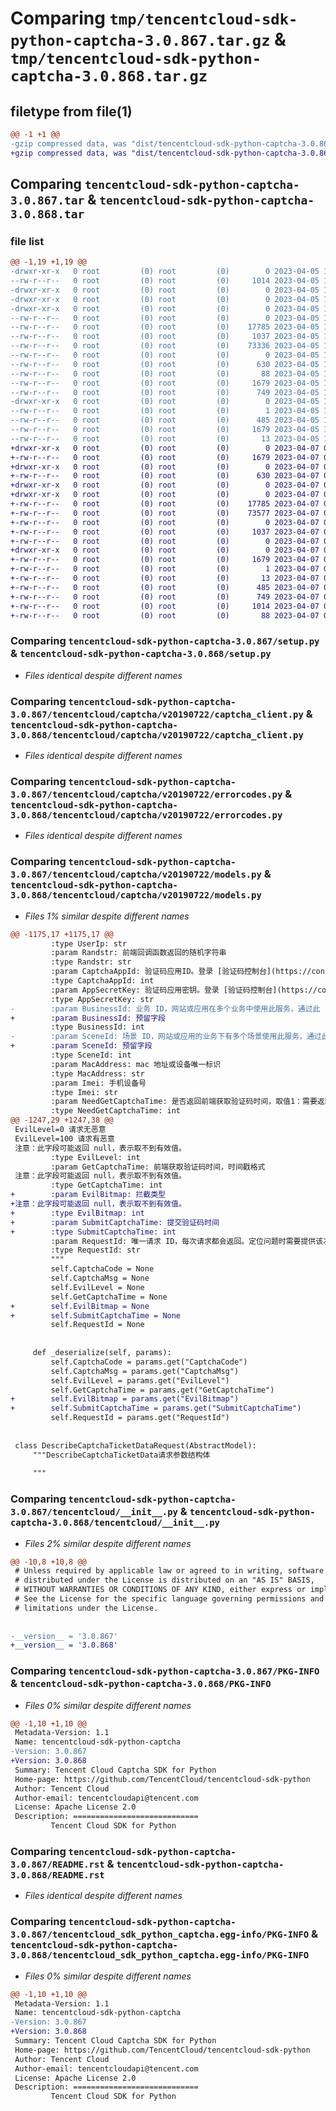 # Comparing `tmp/tencentcloud-sdk-python-captcha-3.0.867.tar.gz` & `tmp/tencentcloud-sdk-python-captcha-3.0.868.tar.gz`

## filetype from file(1)

```diff
@@ -1 +1 @@
-gzip compressed data, was "dist/tencentcloud-sdk-python-captcha-3.0.867.tar", last modified: Wed Apr  5 16:23:10 2023, max compression
+gzip compressed data, was "dist/tencentcloud-sdk-python-captcha-3.0.868.tar", last modified: Fri Apr  7 00:22:08 2023, max compression
```

## Comparing `tencentcloud-sdk-python-captcha-3.0.867.tar` & `tencentcloud-sdk-python-captcha-3.0.868.tar`

### file list

```diff
@@ -1,19 +1,19 @@
-drwxr-xr-x   0 root         (0) root         (0)        0 2023-04-05 16:23:10.000000 tencentcloud-sdk-python-captcha-3.0.867/
--rw-r--r--   0 root         (0) root         (0)     1014 2023-04-05 16:23:10.000000 tencentcloud-sdk-python-captcha-3.0.867/setup.py
-drwxr-xr-x   0 root         (0) root         (0)        0 2023-04-05 16:23:10.000000 tencentcloud-sdk-python-captcha-3.0.867/tencentcloud/
-drwxr-xr-x   0 root         (0) root         (0)        0 2023-04-05 16:23:10.000000 tencentcloud-sdk-python-captcha-3.0.867/tencentcloud/captcha/
-drwxr-xr-x   0 root         (0) root         (0)        0 2023-04-05 16:23:10.000000 tencentcloud-sdk-python-captcha-3.0.867/tencentcloud/captcha/v20190722/
--rw-r--r--   0 root         (0) root         (0)        0 2023-04-05 16:23:10.000000 tencentcloud-sdk-python-captcha-3.0.867/tencentcloud/captcha/v20190722/__init__.py
--rw-r--r--   0 root         (0) root         (0)    17785 2023-04-05 16:23:10.000000 tencentcloud-sdk-python-captcha-3.0.867/tencentcloud/captcha/v20190722/captcha_client.py
--rw-r--r--   0 root         (0) root         (0)     1037 2023-04-05 16:23:10.000000 tencentcloud-sdk-python-captcha-3.0.867/tencentcloud/captcha/v20190722/errorcodes.py
--rw-r--r--   0 root         (0) root         (0)    73336 2023-04-05 16:23:10.000000 tencentcloud-sdk-python-captcha-3.0.867/tencentcloud/captcha/v20190722/models.py
--rw-r--r--   0 root         (0) root         (0)        0 2023-04-05 16:23:10.000000 tencentcloud-sdk-python-captcha-3.0.867/tencentcloud/captcha/__init__.py
--rw-r--r--   0 root         (0) root         (0)      630 2023-04-05 16:23:10.000000 tencentcloud-sdk-python-captcha-3.0.867/tencentcloud/__init__.py
--rw-r--r--   0 root         (0) root         (0)       88 2023-04-05 16:23:10.000000 tencentcloud-sdk-python-captcha-3.0.867/setup.cfg
--rw-r--r--   0 root         (0) root         (0)     1679 2023-04-05 16:23:10.000000 tencentcloud-sdk-python-captcha-3.0.867/PKG-INFO
--rw-r--r--   0 root         (0) root         (0)      749 2023-04-05 16:23:10.000000 tencentcloud-sdk-python-captcha-3.0.867/README.rst
-drwxr-xr-x   0 root         (0) root         (0)        0 2023-04-05 16:23:10.000000 tencentcloud-sdk-python-captcha-3.0.867/tencentcloud_sdk_python_captcha.egg-info/
--rw-r--r--   0 root         (0) root         (0)        1 2023-04-05 16:23:10.000000 tencentcloud-sdk-python-captcha-3.0.867/tencentcloud_sdk_python_captcha.egg-info/dependency_links.txt
--rw-r--r--   0 root         (0) root         (0)      485 2023-04-05 16:23:10.000000 tencentcloud-sdk-python-captcha-3.0.867/tencentcloud_sdk_python_captcha.egg-info/SOURCES.txt
--rw-r--r--   0 root         (0) root         (0)     1679 2023-04-05 16:23:10.000000 tencentcloud-sdk-python-captcha-3.0.867/tencentcloud_sdk_python_captcha.egg-info/PKG-INFO
--rw-r--r--   0 root         (0) root         (0)       13 2023-04-05 16:23:10.000000 tencentcloud-sdk-python-captcha-3.0.867/tencentcloud_sdk_python_captcha.egg-info/top_level.txt
+drwxr-xr-x   0 root         (0) root         (0)        0 2023-04-07 00:22:08.000000 tencentcloud-sdk-python-captcha-3.0.868/
+-rw-r--r--   0 root         (0) root         (0)     1679 2023-04-07 00:22:08.000000 tencentcloud-sdk-python-captcha-3.0.868/PKG-INFO
+drwxr-xr-x   0 root         (0) root         (0)        0 2023-04-07 00:22:08.000000 tencentcloud-sdk-python-captcha-3.0.868/tencentcloud/
+-rw-r--r--   0 root         (0) root         (0)      630 2023-04-07 00:22:08.000000 tencentcloud-sdk-python-captcha-3.0.868/tencentcloud/__init__.py
+drwxr-xr-x   0 root         (0) root         (0)        0 2023-04-07 00:22:08.000000 tencentcloud-sdk-python-captcha-3.0.868/tencentcloud/captcha/
+drwxr-xr-x   0 root         (0) root         (0)        0 2023-04-07 00:22:08.000000 tencentcloud-sdk-python-captcha-3.0.868/tencentcloud/captcha/v20190722/
+-rw-r--r--   0 root         (0) root         (0)    17785 2023-04-07 00:22:08.000000 tencentcloud-sdk-python-captcha-3.0.868/tencentcloud/captcha/v20190722/captcha_client.py
+-rw-r--r--   0 root         (0) root         (0)    73577 2023-04-07 00:22:08.000000 tencentcloud-sdk-python-captcha-3.0.868/tencentcloud/captcha/v20190722/models.py
+-rw-r--r--   0 root         (0) root         (0)        0 2023-04-07 00:22:08.000000 tencentcloud-sdk-python-captcha-3.0.868/tencentcloud/captcha/v20190722/__init__.py
+-rw-r--r--   0 root         (0) root         (0)     1037 2023-04-07 00:22:08.000000 tencentcloud-sdk-python-captcha-3.0.868/tencentcloud/captcha/v20190722/errorcodes.py
+-rw-r--r--   0 root         (0) root         (0)        0 2023-04-07 00:22:08.000000 tencentcloud-sdk-python-captcha-3.0.868/tencentcloud/captcha/__init__.py
+drwxr-xr-x   0 root         (0) root         (0)        0 2023-04-07 00:22:08.000000 tencentcloud-sdk-python-captcha-3.0.868/tencentcloud_sdk_python_captcha.egg-info/
+-rw-r--r--   0 root         (0) root         (0)     1679 2023-04-07 00:22:08.000000 tencentcloud-sdk-python-captcha-3.0.868/tencentcloud_sdk_python_captcha.egg-info/PKG-INFO
+-rw-r--r--   0 root         (0) root         (0)        1 2023-04-07 00:22:08.000000 tencentcloud-sdk-python-captcha-3.0.868/tencentcloud_sdk_python_captcha.egg-info/dependency_links.txt
+-rw-r--r--   0 root         (0) root         (0)       13 2023-04-07 00:22:08.000000 tencentcloud-sdk-python-captcha-3.0.868/tencentcloud_sdk_python_captcha.egg-info/top_level.txt
+-rw-r--r--   0 root         (0) root         (0)      485 2023-04-07 00:22:08.000000 tencentcloud-sdk-python-captcha-3.0.868/tencentcloud_sdk_python_captcha.egg-info/SOURCES.txt
+-rw-r--r--   0 root         (0) root         (0)      749 2023-04-07 00:22:08.000000 tencentcloud-sdk-python-captcha-3.0.868/README.rst
+-rw-r--r--   0 root         (0) root         (0)     1014 2023-04-07 00:22:08.000000 tencentcloud-sdk-python-captcha-3.0.868/setup.py
+-rw-r--r--   0 root         (0) root         (0)       88 2023-04-07 00:22:08.000000 tencentcloud-sdk-python-captcha-3.0.868/setup.cfg
```

### Comparing `tencentcloud-sdk-python-captcha-3.0.867/setup.py` & `tencentcloud-sdk-python-captcha-3.0.868/setup.py`

 * *Files identical despite different names*

### Comparing `tencentcloud-sdk-python-captcha-3.0.867/tencentcloud/captcha/v20190722/captcha_client.py` & `tencentcloud-sdk-python-captcha-3.0.868/tencentcloud/captcha/v20190722/captcha_client.py`

 * *Files identical despite different names*

### Comparing `tencentcloud-sdk-python-captcha-3.0.867/tencentcloud/captcha/v20190722/errorcodes.py` & `tencentcloud-sdk-python-captcha-3.0.868/tencentcloud/captcha/v20190722/errorcodes.py`

 * *Files identical despite different names*

### Comparing `tencentcloud-sdk-python-captcha-3.0.867/tencentcloud/captcha/v20190722/models.py` & `tencentcloud-sdk-python-captcha-3.0.868/tencentcloud/captcha/v20190722/models.py`

 * *Files 1% similar despite different names*

```diff
@@ -1175,17 +1175,17 @@
         :type UserIp: str
         :param Randstr: 前端回调函数返回的随机字符串
         :type Randstr: str
         :param CaptchaAppId: 验证码应用ID。登录 [验证码控制台](https://console.cloud.tencent.com/captcha/graphical)，在验证列表的【密钥】列，即可查看到CaptchaAppId。
         :type CaptchaAppId: int
         :param AppSecretKey: 验证码应用密钥。登录 [验证码控制台](https://console.cloud.tencent.com/captcha/graphical)，在验证列表的【密钥】列，即可查看到AppSecretKey。AppSecretKey属于服务器端校验验证码票据的密钥，请妥善保密，请勿泄露给第三方。
         :type AppSecretKey: str
-        :param BusinessId: 业务 ID，网站或应用在多个业务中使用此服务，通过此 ID 区分统计数据
+        :param BusinessId: 预留字段
         :type BusinessId: int
-        :param SceneId: 场景 ID，网站或应用的业务下有多个场景使用此服务，通过此 ID 区分统计数据
+        :param SceneId: 预留字段
         :type SceneId: int
         :param MacAddress: mac 地址或设备唯一标识
         :type MacAddress: str
         :param Imei: 手机设备号
         :type Imei: str
         :param NeedGetCaptchaTime: 是否返回前端获取验证码时间，取值1：需要返回
         :type NeedGetCaptchaTime: int
@@ -1247,29 +1247,38 @@
 EvilLevel=0 请求无恶意
 EvilLevel=100 请求有恶意
 注意：此字段可能返回 null，表示取不到有效值。
         :type EvilLevel: int
         :param GetCaptchaTime: 前端获取验证码时间，时间戳格式
 注意：此字段可能返回 null，表示取不到有效值。
         :type GetCaptchaTime: int
+        :param EvilBitmap: 拦截类型
+注意：此字段可能返回 null，表示取不到有效值。
+        :type EvilBitmap: int
+        :param SubmitCaptchaTime: 提交验证码时间
+        :type SubmitCaptchaTime: int
         :param RequestId: 唯一请求 ID，每次请求都会返回。定位问题时需要提供该次请求的 RequestId。
         :type RequestId: str
         """
         self.CaptchaCode = None
         self.CaptchaMsg = None
         self.EvilLevel = None
         self.GetCaptchaTime = None
+        self.EvilBitmap = None
+        self.SubmitCaptchaTime = None
         self.RequestId = None
 
 
     def _deserialize(self, params):
         self.CaptchaCode = params.get("CaptchaCode")
         self.CaptchaMsg = params.get("CaptchaMsg")
         self.EvilLevel = params.get("EvilLevel")
         self.GetCaptchaTime = params.get("GetCaptchaTime")
+        self.EvilBitmap = params.get("EvilBitmap")
+        self.SubmitCaptchaTime = params.get("SubmitCaptchaTime")
         self.RequestId = params.get("RequestId")
 
 
 class DescribeCaptchaTicketDataRequest(AbstractModel):
     """DescribeCaptchaTicketData请求参数结构体
 
     """
```

### Comparing `tencentcloud-sdk-python-captcha-3.0.867/tencentcloud/__init__.py` & `tencentcloud-sdk-python-captcha-3.0.868/tencentcloud/__init__.py`

 * *Files 2% similar despite different names*

```diff
@@ -10,8 +10,8 @@
 # Unless required by applicable law or agreed to in writing, software
 # distributed under the License is distributed on an "AS IS" BASIS,
 # WITHOUT WARRANTIES OR CONDITIONS OF ANY KIND, either express or implied.
 # See the License for the specific language governing permissions and
 # limitations under the License.
 
 
-__version__ = '3.0.867'
+__version__ = '3.0.868'
```

### Comparing `tencentcloud-sdk-python-captcha-3.0.867/PKG-INFO` & `tencentcloud-sdk-python-captcha-3.0.868/PKG-INFO`

 * *Files 0% similar despite different names*

```diff
@@ -1,10 +1,10 @@
 Metadata-Version: 1.1
 Name: tencentcloud-sdk-python-captcha
-Version: 3.0.867
+Version: 3.0.868
 Summary: Tencent Cloud Captcha SDK for Python
 Home-page: https://github.com/TencentCloud/tencentcloud-sdk-python
 Author: Tencent Cloud
 Author-email: tencentcloudapi@tencent.com
 License: Apache License 2.0
 Description: ============================
         Tencent Cloud SDK for Python
```

### Comparing `tencentcloud-sdk-python-captcha-3.0.867/README.rst` & `tencentcloud-sdk-python-captcha-3.0.868/README.rst`

 * *Files identical despite different names*

### Comparing `tencentcloud-sdk-python-captcha-3.0.867/tencentcloud_sdk_python_captcha.egg-info/PKG-INFO` & `tencentcloud-sdk-python-captcha-3.0.868/tencentcloud_sdk_python_captcha.egg-info/PKG-INFO`

 * *Files 0% similar despite different names*

```diff
@@ -1,10 +1,10 @@
 Metadata-Version: 1.1
 Name: tencentcloud-sdk-python-captcha
-Version: 3.0.867
+Version: 3.0.868
 Summary: Tencent Cloud Captcha SDK for Python
 Home-page: https://github.com/TencentCloud/tencentcloud-sdk-python
 Author: Tencent Cloud
 Author-email: tencentcloudapi@tencent.com
 License: Apache License 2.0
 Description: ============================
         Tencent Cloud SDK for Python
```


